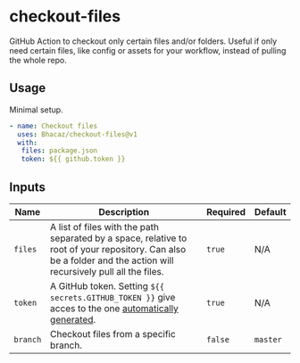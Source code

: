 # checkout-files
GitHub Action to checkout only certain files and/or folders.
Useful if only need certain files, like config or
assets for your workflow, instead of pulling the whole repo.

## Usage

Minimal setup.

```yaml
- name: Checkout files
  uses: Bhacaz/checkout-files@v1
  with:
   files: package.json
   token: ${{ github.token }}
```

## Inputs

|Name|Description|Required|Default|
|---|---|---|---|
|`files`|A list of files with the path separated by a space, relative to root of your repository. Can also be a folder and the action will recursively pull all the files.|`true`|N/A|
|`token`|A GitHub token. Setting `${{ secrets.GITHUB_TOKEN }}` give acces to the one [automatically generated](https://docs.github.com/en/actions/security-guides/automatic-token-authentication). |`true`|N/A|
|`branch`|Checkout files from a specific branch.|`false`|`master`|
